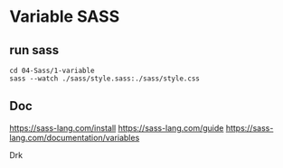 # Variable SASS

## run sass
```
cd 04-Sass/1-variable
sass --watch ./sass/style.sass:./sass/style.css
```

## Doc
https://sass-lang.com/install
https://sass-lang.com/guide
https://sass-lang.com/documentation/variables

Drk